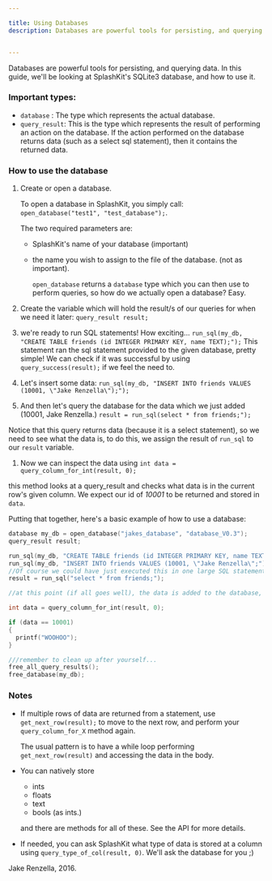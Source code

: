 ```yaml
---

title: Using Databases
description: Databases are powerful tools for persisting, and querying data. In this guide, we'll be looking at SplashKit's SQLite3 database, and how to use it.


---
```


Databases are powerful tools for persisting, and querying data. In this guide, we'll be looking at SplashKit's SQLite3 database, and how to use it.

### Important types:
* `database` : The type which represents the actual database.
* `query_result`: This is the type which represents the result of performing an action on the database. If the action performed on the database returns data (such as a select sql statement), then it contains the returned data.

### How to use the database
1. Create or open a database.

    To open a database in SplashKit, you simply call:
   `open_database("test1", "test_database");`.

    The two required parameters are:
    * SplashKit's name of your database (important)
    * the name you wish to assign to the file of the database. (not as important).

      `open_database` returns a `database` type which you can then use to perform queries, so how do we actually open a database? Easy.

1. Create the variable which will hold the result/s of our queries for when we need it later:
  `query_result result;`

1. we're ready to run SQL statements! How exciting...
  `run_sql(my_db, "CREATE TABLE friends (id INTEGER PRIMARY KEY, name TEXT);");`
  This statement ran the sql statement provided to the given database, pretty simple! We can check if it was successful by using `query_success(result);` if we feel the need to.

1. Let's insert some data:
  `run_sql(my_db, "INSERT INTO friends VALUES (10001, \"Jake Renzella\");");`

1. And then let's query the database for the data which we just added (10001, Jake Renzella.)
  `result = run_sql(select * from friends;");`

  Notice that this query returns data (because it is a select statement), so we need to see what the data is, to do this, we assign the result of `run_sql` to our `result` variable.

1. Now we can inspect the data using `int data = query_column_for_int(result, 0);`

  this method looks at a query_result and checks what data is in the current row's given column. We expect our id of *10001* to be returned and stored in `data`.

Putting that together, here's a basic example of how to use a database:

```c
database my_db = open_database("jakes_database", "database_V0.3");
query_result result;

run_sql(my_db, "CREATE TABLE friends (id INTEGER PRIMARY KEY, name TEXT);");
run_sql(my_db, "INSERT INTO friends VALUES (10001, \"Jake Renzella\";");
//Of course we could have just executed this in one large SQL statement!
result = run_sql("select * from friends;");

//at this point (if all goes well), the data is added to the database, so let's read it.

int data = query_column_for_int(result, 0);

if (data == 10001)
{
  printf("WOOHOO");
}

///remember to clean up after yourself...
free_all_query_results();
free_database(my_db);
```

### Notes
* If multiple rows of data are returned from a statement, use `get_next_row(result);` to move to the next row, and perform your `query_column_for_X` method again.

  The usual pattern is to have a while loop performing `get_next_row(result)` and accessing the data in the body.

* You can natively store
    * ints
    * floats
    * text
    * bools (as ints.)

  and there are methods for all of these. See the API for more details.

* If needed, you can ask SplashKit what type of data is stored at a column using `query_type_of_col(result, 0)`.
We'll ask the database for you ;)

Jake Renzella, 2016.
